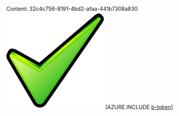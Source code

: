 Content: 32c4c756-8191-4bd2-afaa-441b7308a830![image](1a8660e0-e069-4cd2-9c01-1120ba61efbf.png)
[AZURE.INCLUDE [b-token](cbe3542a-5b03-4caf-9029-0eefcfd222a0.md)]
